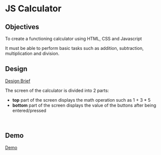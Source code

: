 # JS Calculator

## Objectives
<p>To create a functioning calculator using HTML, CSS and Javascript </p>
<p>It must be able to perform basic tasks such as addition, subtraction, multiplication and division. </p>

## Design
[Design Brief](https://xd.adobe.com/spec/9dc81ec7-dd2e-46f6-5f76-5a64df413c97-ebf9/screen/3c3e8e4f-df7d-480d-8236-e60803d4645f)
<p>The screen of the calculator is divided into 2 parts:</p>
<ul>
  <li><strong>top</strong> part of the screen displays the math operation such as 1 + 3 * 5</li>
  <li><strong>bottom</strong> part of the screen displays the value of the buttons after being entered/pressed</li>
</ul>
<Br>

## Demo
[Demo](https://subarashii-huch09.github.io/JS-Calculator)

<Br>
